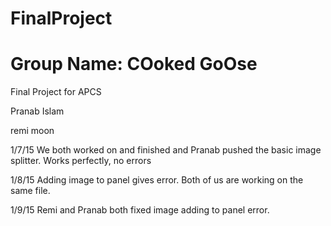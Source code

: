 FinalProject
============
Group Name: COoked GoOse
============

Final Project for APCS 

Pranab Islam

remi moon

1/7/15
We both worked on and finished and Pranab pushed the basic image splitter. Works perfectly, no errors

1/8/15 Adding image to panel gives error. Both of us are working on the same file. 

1/9/15 Remi and Pranab both fixed image adding to panel error. 
